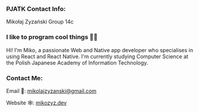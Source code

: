 ### PJATK Contact Info:
Mikołaj Zyzański Group 14c

### I like to program cool things 👨‍💻
Hi! I'm Miko, a passionate Web and Native app developer who specialises in using React and React Native.
I'm currently studying Computer Science at the Polish Japanese Academy of Information Technology.

### Contact Me:
Email 📧: [mikolajzyzanski@gmail.com](mailto:mikolajzyzanski@gmail.com)

Website 🕸: [mikozyz.dev](https://www.mikozyz.dev)
